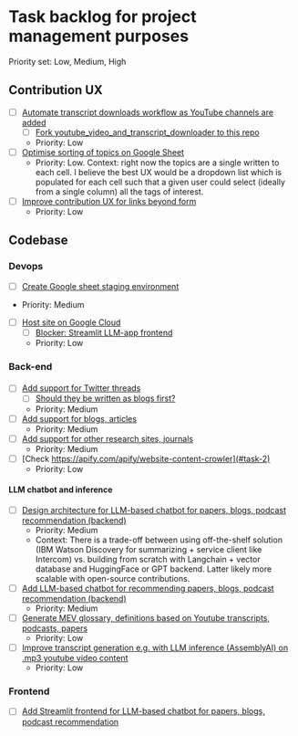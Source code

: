 # Task backlog for project management purposes
Priority set: Low, Medium, High

## Contribution UX
- [ ] [Automate transcript downloads workflow as YouTube channels are added](#task-1)
    - [ ] [Fork youtube_video_and_transcript_downloader to this repo](#task-1)
    - Priority: Low
- [ ] [Optimise sorting of topics on Google Sheet](#task-1)
  - Priority: Low. Context: right now the topics are a single written to each cell. I believe the best UX would be a dropdown list which is populated for each cell such that a given user could select (ideally from a single column) all the tags of interest. 
- [ ] [Improve contribution UX for links beyond form](#task-1)
    - Priority: Low

## Codebase
### Devops
- [ ] [Create Google sheet staging environment](#task-2)
- Priority: Medium
- [ ] [Host site on Google Cloud](#task-2)
  - [ ] [Blocker: Streamlit LLM-app frontend](#task-2)
  - Priority: Low

### Back-end
####
- [ ] [Add support for Twitter threads](#task-2)
  - [ ] [Should they be written as blogs first?](#task-2)
  - Priority: Medium
- [ ] [Add support for blogs, articles](#task-2)
  - Priority: Medium
- [ ] [Add support for other research sites, journals](#task-2)
  - Priority: Medium
- [ ] [Check https://apify.com/apify/website-content-crowler](#task-2)
  - Priority: Low

#### LLM chatbot and inference
- [ ] [Design architecture for LLM-based chatbot for papers, blogs, podcast recommendation (backend)](#task-2)
  - Priority: Medium
  - Context: There is a trade-off between using off-the-shelf solution (IBM Watson Discovery for summarizing + service client like Intercom) vs. building from scratch with Langchain + vector database and HuggingFace or GPT backend. Latter likely more scalable with open-source contributions.
- [ ] [Add LLM-based chatbot for recommending papers, blogs, podcast recommendation (backend)](#task-3)
  - Priority: Medium
- [ ] [Generate MEV glossary, definitions based on Youtube transcripts, podcasts, papers](#task-6)
  - Priority: Low
- [ ] [Improve transcript generation e.g. with LLM inference (AssemblyAI) on .mp3 youtube video content](#task-5)
  - Priority: Low

### Frontend
- [ ] [Add Streamlit frontend for LLM-based chatbot for papers, blogs, podcast recommendation](#task-4)

